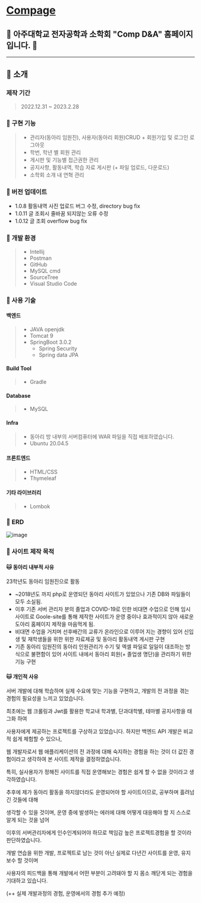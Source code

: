 # [Compage](http://www.ajoucomp.com, "꼼 홈페이지")

## :bear: 아주대학교 전자공학과 소학회 "Comp D&A" 홈페이지입니다. :bear:

* * *

## :bear: 소개

### 제작 기간
> 2022.12.31 ~ 2023.2.28

### :bear: 구현 기능

> * 관리자(동아리 임원진), 사용자(동아리 회원)CRUD + 회원가입 및 로그인 로그아웃
> * 학번, 학년 별 회원 관리
> * 게시판 및 기능별 접근권한 관리
> * 공지사항, 활동내역, 학습 자료 게시판 (+ 파일 업로드, 다운로드)
> * 소학회 소개 내 연혁 관리

### :bear: 버전 업데이트

* 1.0.8 활동내역 사진 업로드 버그 수정, directory bug fix
* 1.0.11 글 조회시 줄바꿈 되지않는 오류 수정 
* 1.0.12 글 조회 overflow bug fix


### :bear: 개발 환경
> * Intellij
> * Postman
> * GitHub
> * MySQL cmd
> * SourceTree
> * Visual Studio Code

### :bear: 사용 기술

#### 백엔드

> * JAVA openjdk
> * Tomcat 9
> * SpringBoot 3.0.2
>   * Spring Security
>   * Spring data JPA

#### Build Tool
> * Gradle

#### Database
> * MySQL

#### Infra
> * 동아리 방 내부의 서버컴퓨터에 WAR 파일을 직접 배포하였습니다.
> * Ubuntu 20.04.5

#### 프론트엔드
> * HTML/CSS
> * Thymeleaf

#### 기타 라이브러리
> * Lombok

### :bear: ERD
![image](https://user-images.githubusercontent.com/104613104/222049006-282fd8b9-b3fc-4c2f-9032-149a4425d61f.png)


### :bear: 사이트 제작 목적

#### :cat: 동아리 내부적 사유

 23학년도 동아리 임원진으로 활동
  * ~2018년도 까지 php로 운영되던 동아리 사이트가 있었으나 기존 DB와 파일들이 모두 소실됨.
  * 이후 기존 서버 관리자 분의 졸업과 COVID-19로 인한 비대면 수업으로 인해 임시 사이트로 Goole-site를 통해
    제작한 사이트가 운영 중이나 효과적이지 않아 새로운 도아리 홈페이지 제작을 마음먹게 됨.
  * 비대면 수업을 거치며 선후배간의 교류가 온라인으로 이루어 지는 경향이 있어 신입생 및 재학생들을 위한
    위한 자료제공 및 동아리 활동내역 게시판 구현
  * 기존 동아리 임원진의 동아리 인원관리가 수기 및 엑셀 파일로 일일이 대조하는 방식으로 불편함이 있어
    사이트 내에서 동아리 회원(+ 졸업생 명단)을 관리하기 위한 기능 구현
 
#### :cat: 개인적 사유
  
  서버 개발에 대해 학습하며 실제 수요에 맞는 기능을 구현하고, 개발의 전 과정을 겪는 경험의 필요성을 느끼고 있었습니다.
  
  최초에는 웹 크롤링과 Jwt를 활용한 학교내 학과별, 단과대학별, 테마별 공지사항을 태그화 하여
  
  사용자에게 제공하는 프로젝트를 구상하고 있었습니다. 하지만 백엔드 API 개발은 비교적 쉽게 체험할 수 있으나,
  
  웹 개발자로서 웹 애플리케이션의 전 과정에 대해 숙지하는 경험을 하는 것이 더 값진 경험이라고 생각하여 본 사이트 제작을 결정하였습니다.
  
  특히, 실사용자가 정해진 사이트를 직접 운영해보는 경험은 쉽게 할 수 없을 것이라고 생각하였습니다. 
  
  
  추후에 제가 동아리 활동을 하지않더라도 운영되어야 할 사이트이므로, 공부하며 흘려넘긴 것들에 대해
  
  생각할 수 있을 것이며, 운영 중에 발생하는 에러에 대해 어떻게 대응해야 할 지 스스로 알게 되는 것을 넘어
  
  이후의 서버관리자에게 인수인계되어야 하므로 책임감 높은 프로젝트경험을 할 것이라 판단하였습니다.
  
  
  개발 연습을 위한 개발, 프로젝트로 남는 것이 아닌 실제로 다년간 사이트를 운영, 유지보수 할 것이며
  
  사용자의 피드백을 통해 개발에서 어떤 부분이 고려돼야 할 지 몸소 깨닫게 되는 경험을 기대하고 있습니다.
  
  (++ 실제 개발과정의 경험, 운영에서의 경험 추가 예정)




